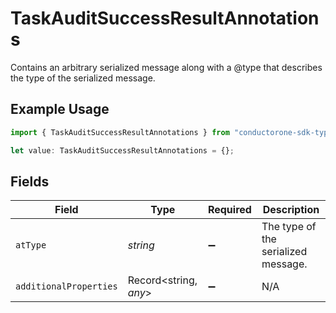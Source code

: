 # TaskAuditSuccessResultAnnotations

Contains an arbitrary serialized message along with a @type that describes the type of the serialized message.

## Example Usage

```typescript
import { TaskAuditSuccessResultAnnotations } from "conductorone-sdk-typescript/sdk/models/shared";

let value: TaskAuditSuccessResultAnnotations = {};
```

## Fields

| Field                               | Type                                | Required                            | Description                         |
| ----------------------------------- | ----------------------------------- | ----------------------------------- | ----------------------------------- |
| `atType`                            | *string*                            | :heavy_minus_sign:                  | The type of the serialized message. |
| `additionalProperties`              | Record<string, *any*>               | :heavy_minus_sign:                  | N/A                                 |